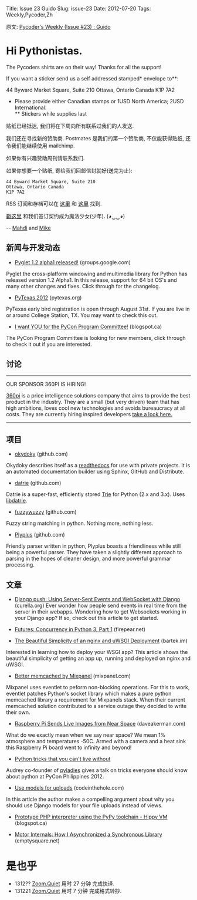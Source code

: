 Title: Issue 23 Guido
Slug: issue-23
Date: 2012-07-20 
Tags: Weekly,Pycoder,Zh 


原文: [Pycoder's Weekly (Issue #23) : Guido](http://us4.campaign-archive1.com/?u=9735795484d2e4c204da82a29&id=66d40d788e)

# Hi Pythonistas. 

The Pycoders shirts are on their way! Thanks for all the support!


If you want a sticker send us a self addressed stamped* envelope to**: 

44 Byward Market Square, Suite 210
Ottawa, Ontario Canada 
K1P 7A2

* Please provide either Canadian stamps or 1USD North America; 2USD International.  
** Stickers while supplies last

贴纸已经抵达, 我们将在下周向所有联系过我们的人发送.

我们还在寻找新的赞助商.
Postmates 是我们的第一个赞助商,
不仅能获得贴纸,
还令我们能继续使用 mailchimp.

如果你有兴趣赞助周刊请联系我们.

如果你想要一个贴纸, 寄给我们回邮信封就好(送完为止):

    44 Byward Market Square, Suite 210
    Ottawa, Ontario Canada
    K1P 7A2


RSS 订阅和存档可以在 [这里](http://feeds.feedburner.com/pycodersweekly) 和 [这里](http://pycoders.com/archive.html) 找到. 

[戳这里](https://twitter.com/#!/pycoders) 和我们签订契约成为魔法少女(少年).  (◕‿‿◕)

--
[Mahdi](https://twitter.com/#!/myusuf3) and [Mike](https://twitter.com/#!/mgrouchy)


## 新闻与开发动态

- [Pyglet 1.2 alpha1 released!](https://groups.google.com/forum/#!topic/pyglet-users/Tr-FYnbIWZo/discussion) (groups.google.com)

Pyglet the cross-platform windowing and multimedia library for Python has released version 1.2 Alpha1. In this release, support for 64 bit OS's and many other changes and fixes. Click through for the changelog.

- [PyTexas 2012](http://www.pytexas.org/2012/) (pytexas.org)

PyTexas early bird registration is open through August 31st. If you are live in or around College Station, TX. You may want to check this out.


- [I want YOU for the PyCon Program Committee!](http://pycon.blogspot.ca/2012/07/i-want-you-for-pycon-program-commitee.html) (blogspot.ca)

The PyCon Program Committee is looking for new members, click through to check it out if you are interested.



## 讨论

----

OUR SPONSOR 360PI IS HIRING!

[360pi](http://www.360pi.com/) is a price intelligence solutions company that aims to provide the best product in the industry. They are a small (but very driven) team that has high ambitions, loves cool new technologies and avoids bureaucracy at all costs. They are currently hiring inspired developers 
[take a look here.](http://gazarojobs.theresumator.com/apply)

----


## 项目



- [okydoky](https://github.com/crosspop/okydoky) (github.com)

Okydoky describes itself as a 
[readthedocs](http://readthedocs.org/) for use with private projects. It is an automated documentation builder using Sphinx, GitHub and Distribute.

- [datrie](https://github.com/kmike/datrie) (github.com)

Datrie is a super-fast, efficiently stored 
[Trie](http://en.wikipedia.org/wiki/Trie) for Python (2.x and 3.x). Uses 
[libdatrie](http://linux.thai.net/~thep/datrie/datrie.html).


- [fuzzywuzzy](https://github.com/seatgeek/fuzzywuzzy) (github.com)

Fuzzy string matching in python. Nothing more, nothing less.


- [Plyplus](https://github.com/erezsh/plyplus) (github.com)

Friendly parser written in python, Plyplus boasts a friendliness while still being a powerful parser. They have taken a slightly different approach to parsing in the hopes of cleaner design, and more powerful grammar processing.



## 文章

- [Django push: Using Server-Sent Events and WebSocket with Django](http://curella.org/blog/2012/jul/17/django-push-using-server-sent-events-and-websocket/) (curella.org)
Ever wonder how people send events in real time from the server in their webapps. Wondering how to get Websockets working in your Django app? If so, check out this article to get started.


- [Futures: Concurrency in Python 3, Part 1](http://firepear.net/docs/python3-futures-1.html) (firepear.net)


- [The Beautiful Simplicity of an nginx and uWSGI Deployment](http://bartek.im/blog/2012/07/08/simplicity-nginx-uwsgi-deployment.html) (bartek.im)

Interested in learning how to deploy your WSGI app? This article shows the beautiful simplicity of getting an app up, running and deployed on nginx and uWSGI.

- [Better memcached by Mixpanel](http://code.mixpanel.com/2012/07/16/we-went-down-so-we-wrote-a-better-pure-python-memcache-client/) (mixpanel.com)

Mixpanel uses eventlet to peform non-blocking operations. For this to work, eventlet patches Python's socket library which makes a pure python memcached library a requirement for Mixpanels stack. When their current memcached solution contributed to a service outage they decided to write their own.


- [Raspberry Pi Sends Live Images from Near Space](http://www.daveakerman.com/?p=592) (daveakerman.com)

What do we exactly mean when we say near space? We mean 1% atmosphere and temperatures -50C. Armed with a camera and a heat sink this Raspberry Pi board went to infinity and beyond!


- [Python tricks that you can't live without](http://www.slideshare.net/audreyr/python-tricks-that-you-cant-live-without)

Audrey co-founder of 
[pyladies](http://pyladies.com/)
 gives a talk on tricks everyone should know about python at PyCon Philippines 2012.


- [Use models for uploads](http://codeinthehole.com/writing/use-models-for-uploads/) (codeinthehole.com)

In this article the author makes a compelling argument about why you should use Django models for your file uploads instead of views.


- [Prototype PHP interpreter using the PyPy toolchain - Hippy VM](http://morepypy.blogspot.ca/2012/07/hello-everyone.html?m=1) (blogspot.ca)


- [Motor Internals: How I Asynchronized a Synchronous Library](http://emptysquare.net/blog/motor-internals-how-i-asynchronized-a-synchronous-library/) (emptysquare.net)


# 是也乎

- 1312?? [Zoom.Quiet](http://zoomquiet.org/) 用时 27 分钟 完成快译.
- 131221 [Zoom.Quiet](http://zoomquiet.org/) 用时 7 分钟 完成格式转抄.


